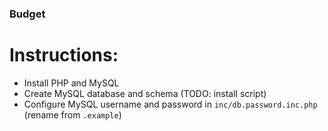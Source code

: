 ### Budget

# Instructions:
 - Install PHP and MySQL
 - Create MySQL database and schema (TODO: install script)
 - Configure MySQL username and password in `inc/db.password.inc.php` (rename from `.example`)


